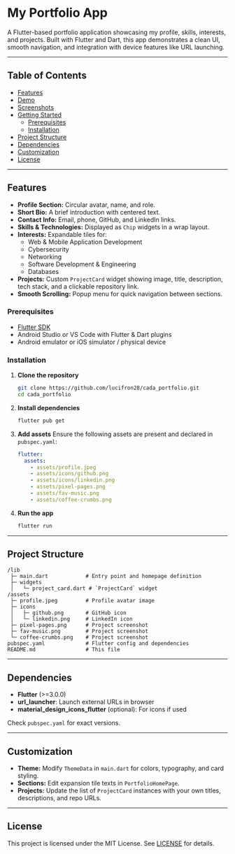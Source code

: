 # My Portfolio App

A Flutter-based portfolio application showcasing my profile, skills, interests, and projects. Built with Flutter and Dart, this app demonstrates a clean UI, smooth navigation, and integration with device features like URL launching.

---

## Table of Contents
- [Features](#features)
- [Demo](#demo)
- [Screenshots](#screenshots)
- [Getting Started](#getting-started)
    - [Prerequisites](#prerequisites)
    - [Installation](#installation)
- [Project Structure](#project-structure)
- [Dependencies](#dependencies)
- [Customization](#customization)
- [License](#license)

---

## Features
- **Profile Section:** Circular avatar, name, and role.
- **Short Bio:** A brief introduction with centered text.
- **Contact Info:** Email, phone, GitHub, and LinkedIn links.
- **Skills & Technologies:** Displayed as `Chip` widgets in a wrap layout.
- **Interests:** Expandable tiles for:
    - Web & Mobile Application Development
    - Cybersecurity
    - Networking
    - Software Development & Engineering
    - Databases
- **Projects:** Custom `ProjectCard` widget showing image, title, description, tech stack, and a clickable repository link.
- **Smooth Scrolling:** Popup menu for quick navigation between sections.

### Prerequisites
- [Flutter SDK](https://flutter.dev/docs/get-started/install)
- Android Studio or VS Code with Flutter & Dart plugins
- Android emulator or iOS simulator / physical device

### Installation
1. **Clone the repository**
   ```bash
   git clone https://github.com/lucifron28/cada_portfolio.git
   cd cada_portfolio
   ```
2. **Install dependencies**
   ```bash
   flutter pub get
   ```
3. **Add assets**
   Ensure the following assets are present and declared in `pubspec.yaml`:
   ```yaml
   flutter:
     assets:
       - assets/profile.jpeg
       - assets/icons/github.png
       - assets/icons/linkedin.png
       - assets/pixel-pages.png
       - assets/fav-music.png
       - assets/coffee-crumbs.png
   ```
4. **Run the app**
   ```bash
   flutter run
   ```

---

## Project Structure
```
/lib
 ├─ main.dart            # Entry point and homepage definition
 ├─ widgets
 │   └─ project_card.dart # `ProjectCard` widget
/assets
 ├─ profile.jpeg         # Profile avatar image
 ├─ icons
 │   ├─ github.png       # GitHub icon
 │   └─ linkedin.png     # LinkedIn icon
 ├─ pixel-pages.png      # Project screenshot
 ├─ fav-music.png        # Project screenshot
 └─ coffee-crumbs.png    # Project screenshot
pubspec.yaml             # Flutter config and dependencies
README.md                # This file
```

---

## Dependencies
- **Flutter** (>=3.0.0)
- **url_launcher**: Launch external URLs in browser
- **material_design_icons_flutter** (optional): For icons if used

Check `pubspec.yaml` for exact versions.

---

## Customization
- **Theme:** Modify `ThemeData` in `main.dart` for colors, typography, and card styling.
- **Sections:** Edit expansion tile texts in `PortfolioHomePage`.
- **Projects:** Update the list of `ProjectCard` instances with your own titles, descriptions, and repo URLs.

---


## License
This project is licensed under the MIT License. See [LICENSE](LICENSE) for details.
